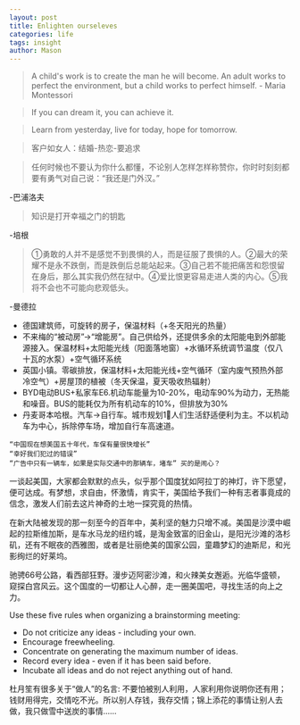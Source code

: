 ```yaml
---
layout: post
title: Enlighten ourseleves
categories: life
tags: insight
author: Mason
---
```


> A child's work is to create the man he will become. An adult works to perfect the environment, but a child works to perfect himself. - Maria Montessori

> If you can dream it, you can achieve it.

> Learn from yesterday, live for today, hope for tomorrow.

> 客户如女人：结婚-热恋-要追求

> 任何时候也不要认为你什么都懂，不论别人怎样怎样称赞你，你时时刻刻都要有勇气对自己说：“我还是门外汉。” 

-巴浦洛夫

> 知识是打开幸福之门的钥匙 

-培根

> ①勇敢的人并不是感觉不到畏惧的人，而是征服了畏惧的人。②最大的荣耀不是永不跌倒，而是跌倒后总能站起来。③自己若不能把痛苦和怨恨留在身后，那么其实我仍然在狱中。④爱比恨更容易走进人类的内心。⑤我将不会也不可能向悲观低头。

-曼德拉

* 德国建筑师，可旋转的房子，保温材料（+冬天阳光的热量）
* 不来梅的“被动房”->“增能房”。自己供给外，还提供多余的太阳能电到外部能源接入。保温材料+太阳能光线（阳面落地窗）+水循环系统调节温度（仅八十瓦的水泵）+空气循环系统
* 英国小镇。零碳排放，保温材料+太阳能光线+空气循环（室内废气预热外部冷空气）+房屋顶的植被（冬天保温，夏天吸收热辐射）
* BYD电动BUS+私家车E6.机动车能量为10-20%，电动车90%为动力，无热能和噪音。BUS的能耗仅为所有机动车的10%，但排放为30%
* 丹麦哥本哈根。汽车->自行车。城市规划1⃣️人们生活舒适便利为主。不以机动车为中心，拆除停车场，增加自行车高速道。

```
“中国现在想美国五十年代，车保有量很快增长”
“幸好我们犯过的错误”
“广告中只有一辆车，如果是实际交通中的那辆车，堵车” 买的是闹心？
```

一谈起美国，大家都会默默的点头，似乎那个国度犹如阿拉丁的神灯，许下愿望，便可达成。有梦想，求自由，怀激情，肯实干，美国给予我们一种有志者事竟成的信念，激发人们前去这片神奇的土地一探究竟的热情。

在新大陆被发现的那一刻至今的百年中，美利坚的魅力只增不减。美国是沙漠中崛起的拉斯维加斯，是车水马龙的纽约城，是淘金致富的旧金山，是阳光沙滩的洛杉矶，还有不眠夜的西雅图，或者是壮丽绝美的国家公园，童趣梦幻的迪斯尼，和光影绚烂的好莱坞。

驰骋66号公路，看西部狂野。漫步迈阿密沙滩，和火辣美女邂逅。光临华盛顿，窥探白宫风云。这个国度的一切都让人心醉，走一圈美国吧，寻找生活的向上之力。

Use these five rules when organizing a brainstorming meeting:

* Do not criticize any ideas - including your own.
* Encourage freewheeling.
* Concentrate on generating the maximum number of ideas.
* Record every idea - even if it has been said before.
* Incubate all ideas and do not reject anything out of hand.

杜月笙有很多关于“做人”的名言: 不要怕被别人利用，人家利用你说明你还有用；钱财用得完，交情吃不光。所以别人存钱，我存交情；锦上添花的事情让别人去做，我只做雪中送炭的事情……
